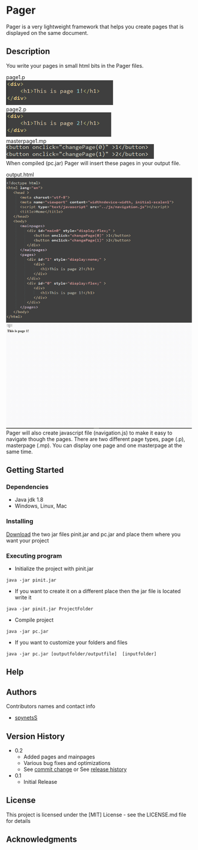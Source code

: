 # Pager

Pager is a very lightweight framework that helps you create pages that is displayed on the same document.

## Description

You write your pages in small html bits in the Pager files.    

page1.p  
![](readmepictures/page1img.png)  
page2.p  
![](readmepictures/page2img.png)  
masterpage1.mp  
![](readmepictures/masterpageimg.png)  
When compiled (pc.jar) Pager will insert these pages in your output file. 

output.html  
![](readmepictures/output.png)
![](readmepictures/testvideo.gif)
Pager will also create javascript file (navigation.js) to make it easy to navigate though
the pages. There are two different page types, page (.p), masterpage (.mp). 
You can display one page and one masterpage at the same time.



## Getting Started

### Dependencies

* Java jdk 1.8
* Windows, Linux, Mac

### Installing

[Download](https://github.com/spynetS/Pager/releases/tag/1.0) the two jar files pinit.jar and pc.jar and place them where you want your project


### Executing program

* Initialize the project with pinit.jar
```
java -jar pinit.jar
```
* If you want to create it on a different place then the jar file is located write it
```
java -jar pinit.jar ProjectFolder
```
* Compile project
```
java -jar pc.jar
```
* If you want to customize your folders and files
```
java -jar pc.jar [outputfolder/outputfile]  [inputfolder]
```
## Help



## Authors

Contributors names and contact info

* [spynetsS](https://github.com/spynetS)
  
## Version History

* 0.2
    * Added pages and mainpages
    * Various bug fixes and optimizations
    * See [commit change]() or See [release history]()
* 0.1
    * Initial Release

## License

This project is licensed under the [MIT] License - see the LICENSE.md file for details

## Acknowledgments

